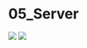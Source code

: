 # 05_Server
  <img src="https://img.shields.io/badge/React-61DAFB?style=flat&logo=React&logoColor=white"/>
    <img src="https://img.shields.io/badge/#F7DF1E?style=flat&logo=javascript&logoColor=white"/>
